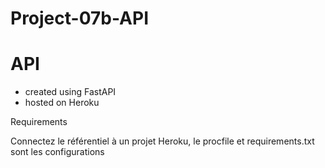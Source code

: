 # Project-07b-API

# API
- created using FastAPI
- hosted on Heroku

Requirements

Connectez le référentiel à un projet Heroku, le procfile et requirements.txt sont les configurations
